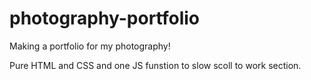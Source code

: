 # photography-portfolio
Making a portfolio for my photography!

Pure HTML and CSS and one JS funstion to slow scoll to work section.
